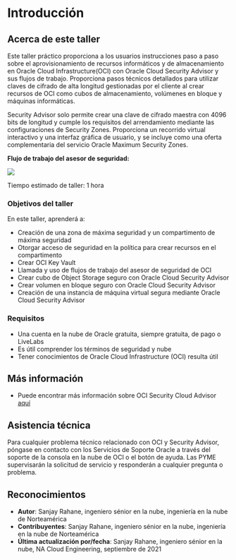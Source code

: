 # Introducción

## Acerca de este taller

Este taller práctico proporciona a los usuarios instrucciones paso a paso sobre el aprovisionamiento de recursos informáticos y de almacenamiento en Oracle Cloud Infrastructure(OCI) con Oracle Cloud Security Advisor y sus flujos de trabajo. Proporciona pasos técnicos detallados para utilizar claves de cifrado de alta longitud gestionadas por el cliente al crear recursos de OCI como cubos de almacenamiento, volúmenes en bloque y máquinas informáticas.

Security Advisor solo permite crear una clave de cifrado maestra con 4096 bits de longitud y cumple los requisitos del arrendamiento mediante las configuraciones de Security Zones. Proporciona un recorrido virtual interactivo y una interfaz gráfica de usuario, y se incluye como una oferta complementaria del servicio Oracle Maximum Security Zones.

**Flujo de trabajo del asesor de seguridad:**

![](./images/advisor-workflow.png " ")

Tiempo estimado de taller: 1 hora

### Objetivos del taller

En este taller, aprenderá a:

*   Creación de una zona de máxima seguridad y un compartimento de máxima seguridad
*   Otorgar acceso de seguridad en la política para crear recursos en el compartimento
*   Crear OCI Key Vault
*   Llamada y uso de flujos de trabajo del asesor de seguridad de OCI
*   Crear cubo de Object Storage seguro con Oracle Cloud Security Advisor
*   Crear volumen en bloque seguro con Oracle Cloud Security Advisor
*   Creación de una instancia de máquina virtual segura mediante Oracle Cloud Security Advisor

### Requisitos

*   Una cuenta en la nube de Oracle gratuita, siempre gratuita, de pago o LiveLabs
*   Es útil comprender los términos de seguridad y nube
*   Tener conocimientos de Oracle Cloud Infrastructure (OCI) resulta útil

## Más información

*   Puede encontrar más información sobre OCI Security Cloud Advisor [aquí](https://docs.oracle.com/en-us/iaas/Content/SecurityAdvisor/Concepts/securityadvisoroverview.htm)

## Asistencia técnica

Para cualquier problema técnico relacionado con OCI y Security Advisor, póngase en contacto con los Servicios de Soporte Oracle a través del soporte de la consola en la nube de OCI o el botón de ayuda. Las PYME supervisarán la solicitud de servicio y responderán a cualquier pregunta o problema.

## Reconocimientos

*   **Autor**: Sanjay Rahane, ingeniero sénior en la nube, ingeniería en la nube de Norteamérica
*   **Contribuyentes**: Sanjay Rahane, ingeniero sénior en la nube, ingeniería en la nube de Norteamérica
*   **Última actualización por/fecha**: Sanjay Rahane, ingeniero sénior en la nube, NA Cloud Engineering, septiembre de 2021